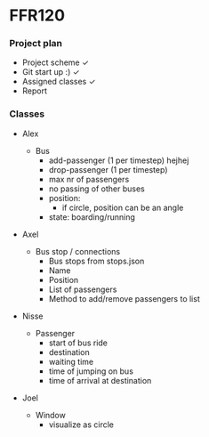 # FFR120

### Project plan
- Project scheme &check;
- Git start up :) &check;
- Assigned classes &check;
- Report 

### Classes
- Alex
    - Bus
      - add-passenger (1 per timestep) hejhej
      - drop-passenger (1 per timestep)
      - max nr of passengers
      - no passing of other buses
      - position:
        - if circle, position can be an angle
      - state: boarding/running

- Axel
    - Bus stop / connections
        - Bus stops from stops.json
        - Name
        - Position
        - List of passengers
        - Method to add/remove passengers to list
  
- Nisse
    - Passenger
        - start of bus ride
        - destination
        - waiting time
        - time of jumping on bus
        - time of arrival at destination
        
- Joel
    - Window
        - visualize as circle
    
